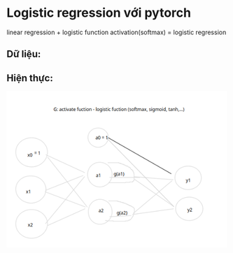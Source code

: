 # Logistic regression với pytorch

linear regression + logistic function activation(softmax) = logistic regression

## Dữ liệu:


## Hiện thực:

![alt "Mô hình"](./img/nn_logistic.png)
